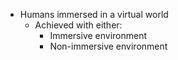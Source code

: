 - Humans immersed in a virtual world
	- Achieved with either:
		- Immersive environment
		- Non-immersive environment